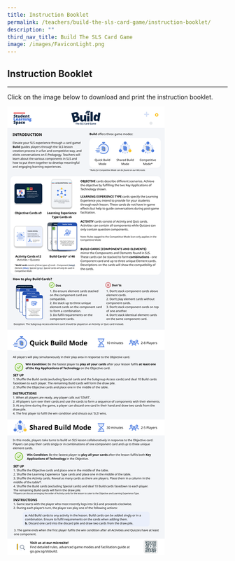 ```yaml
---
title: Instruction Booklet
permalink: /teachers/build-the-sls-card-game/instruction-booklet/
description: ""
third_nav_title: Build The SLS Card Game
image: /images/FaviconLight.png
---
```

<h2 id="instruction-booklet">Instruction Booklet</h2>
<hr>
<p>Click on the image below to download and print the instruction booklet.</p>
<a href="https://go.gov.sg/build-instructionsheet"><img src="/images/SLS%20Build/instructionbooklet.png">
</a>